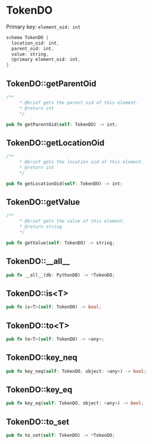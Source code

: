 # TokenDO

Primary key: `element_oid: int`

```rust
schema TokenDO {
  location_oid: int,
  parent_oid: int,
  value: string,
  @primary element_oid: int,
}
```
## TokenDO::getParentOid

```rust
/**
     * @brief gets the parent oid of this element.
     * @return int
     */
```
```rust
pub fn getParentOid(self: TokenDO) -> int;
```
## TokenDO::getLocationOid

```rust
/**
     * @brief gets the location oid of this element.
     * @return int
     */
```
```rust
pub fn getLocationOid(self: TokenDO) -> int;
```
## TokenDO::getValue

```rust
/**
     * @brief gets the value of this element.
     * @return string
     */
```
```rust
pub fn getValue(self: TokenDO) -> string;
```
## TokenDO::\_\_all\_\_

```rust
pub fn __all__(db: PythonDB) -> *TokenDO;
```
## TokenDO::is\<T\>

```rust
pub fn is<T>(self: TokenDO) -> bool;
```
## TokenDO::to\<T\>

```rust
pub fn to<T>(self: TokenDO) -> <any>;
```
## TokenDO::key\_neq

```rust
pub fn key_neq(self: TokenDO, object: <any>) -> bool;
```
## TokenDO::key\_eq

```rust
pub fn key_eq(self: TokenDO, object: <any>) -> bool;
```
## TokenDO::to\_set

```rust
pub fn to_set(self: TokenDO) -> *TokenDO;
```

